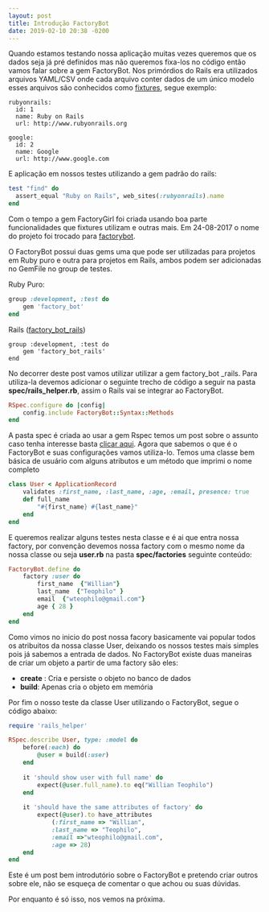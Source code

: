 ```yaml
---
layout: post
title: Introdução FactoryBot
date: 2019-02-10 20:38 -0200
---
```

Quando estamos testando nossa aplicação muitas vezes queremos que os dados seja já pré definidos mas não queremos fixa-los no código então vamos falar sobre a gem FactoryBot. Nos primórdios do Rails era utilizados arquivos YAML/CSV  onde cada arquivo conter dados de um único modelo esses arquivos são conhecidos como [fixtures][fixtures], segue exemplo:

```
rubyonrails:
  id: 1
  name: Ruby on Rails
  url: http://www.rubyonrails.org

google:
  id: 2
  name: Google
  url: http://www.google.com
```



E aplicação em nossos testes utilizando a gem padrão do rails:

```ruby
test "find" do
  assert_equal "Ruby on Rails", web_sites(:rubyonrails).name
end
```



Com o tempo  a gem FactoryGirl foi criada usando boa parte funcionalidades que fixtures utilizam e outras mais. Em 24-08-2017 o nome do projeto foi trocado para [factorybot][FactoryBot]. 

O FactoryBot possui duas gems uma que pode ser utilizadas para projetos em Ruby puro e outra para projetos em Rails, ambos podem ser adicionadas no GemFile no group de testes.

Ruby Puro:

```ruby
group :development, :test do
    gem 'factory_bot'
end
```

Rails ([factory_bot_rails][factory_bot_rails]) 

```
group :development, :test do
	gem 'factory_bot_rails' 
end
```



No decorrer deste post vamos utilizar utilizar a gem factory_bot _rails. Para utiliza-la devemos adicionar o seguinte trecho de código a seguir na pasta **spec/rails_helper.rb**, assim o Rails vai se integrar ao FactoryBot.

```ruby
RSpec.configure do |config|
    config.include FactoryBot::Syntax::Methods
end
```



A pasta spec é criada ao usar a gem Rspec temos um post sobre o assunto caso tenha interesse basta [clicar aqui][olarspec]. Agora que sabemos o que é o FactoryBot e suas configurações vamos utiliza-lo. Temos uma classe bem básica de usuário com alguns atributos e um método que imprimi o nome completo

```ruby
class User < ApplicationRecord
    validates :first_name, :last_name, :age, :email, presence: true
    def full_name
        "#{first_name} #{last_name}"
    end
end
```



E queremos realizar alguns testes nesta classe e é ai que entra nossa factory,  por convenção devemos nossa factory com o mesmo nome da nossa classe ou seja **user.rb** na pasta **spec/factories**  seguinte conteúdo:

```ruby
FactoryBot.define do
    factory :user do
        first_name  {"Willian"} 
        last_name  {"Teophilo" }
        email  {"wteophilo@gmail.com"} 
        age { 28 }
    end
end
```



Como vimos no inicio do post nossa facory basicamente vai popular todos os atribuitos da nossa classe User, deixando os nossos testes mais simples pois já sabemos a entrada de dados. No FactoryBot existe duas maneiras de criar um objeto a partir de uma factory são eles:

- **create** : Cria e persiste o objeto no banco de dados 
- **build**: Apenas cria o objeto em memória   

Por fim o nosso teste da classe User utilizando o FactoryBot, segue o código abaixo:

```ruby
require 'rails_helper'

RSpec.describe User, type: :model do    
    before(:each) do
        @user = build(:user)
    end
    
    it 'should show user with full name' do
        expect(@user.full_name).to eq("Willian Teophilo")
    end
    
    it 'should have the same attributes of factory' do
		expect(@user).to have_attributes
			(:first_name => "Willian", 
			:last_name => "Teophilo",
			:email =>"wteophilo@gmail.com", 
			:age => 28)
    end
end
```



Este é um post bem introdutório sobre o FactoryBot e pretendo criar outros sobre ele, não se esqueça de comentar o que achou ou suas dúvidas.

Por enquanto é só isso, nos vemos na próxima.



[factorybot]: https://github.com/thoughtbot/factory_bot
[factory_bot_rails]: https://github.com/thoughtbot/factory_bot_rails
[olarspec]: https://wteophilo.github.io/2018/04/11/ola-rspec.html
[fixtures]: https://api.rubyonrails.org/v3.1/classes/ActiveRecord/Fixtures.html


